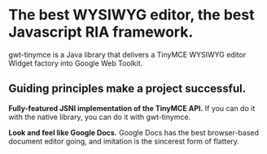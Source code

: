# The best WYSIWYG editor, the best Javascript RIA framework. #

gwt-tinymce is a Java library that delivers a TinyMCE WYSIWYG editor Widget factory into Google Web Toolkit.

## Guiding principles make a project successful. ##

**Fully-featured JSNI implementation of the TinyMCE API.** If you can do it with the native library, you can do it with gwt-tinymce.

**Look and feel like Google Docs.** Google Docs has the best browser-based document editor going, and imitation is the sincerest form of flattery.